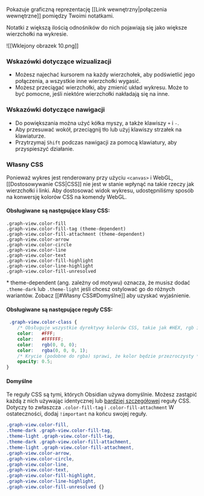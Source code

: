 Pokazuje graficzną reprezentację [[Link wewnętrzny|połączenia wewnętrzne]] pomiędzy Twoimi notatkami.

Notatki z większą ilością odnośników do nich pojawiają się jako większe wierzchołki na wykresie.

![[Wklejony obrazek 10.png]]

### Wskazówki dotyczące wizualizacji

- Możesz najechać kursorem na każdy wierzchołek, aby podświetlić jego połączenia, a wszystkie inne wierzchołki wygasić.
- Możesz przeciągać wierzchołki, aby zmienić układ wykresu. Może to być pomocne, jeśli niektóre wierzchołki nakładają się na inne.

### Wskazówki dotyczące nawigacji

- Do powiększania można użyć kółka myszy, a także klawiszy `+` i `-`.
- Aby przesuwać wokół, przeciągnij tło lub użyj klawiszy strzałek na klawiaturze.
- Przytrzymaj `Shift` podczas nawigacji za pomocą klawiatury, aby przyspieszyć działanie.

### Własny CSS

Ponieważ wykres jest renderowany przy użyciu `<canvas>` i WebGL, [[Dostosowywanie CSS|CSS]] nie jest w stanie wpłynąć na takie rzeczy jak wierzchołki i linki. Aby dostosować widok wykresu, udostępniliśmy sposób na konwersję kolorów CSS na komendy WebGL.

#### Obsługiwane są następujące klasy CSS:

```
.graph-view.color-fill
.graph-view.color-fill-tag (theme-dependent)
.graph-view.color-fill-attachment (theme-dependent)
.graph-view.color-arrow
.graph-view.color-circle
.graph-view.color-line
.graph-view.color-text
.graph-view.color-fill-highlight
.graph-view.color-line-highlight
.graph-view.color-fill-unresolved
```

\* theme-dependent (ang. zależny od motywu) oznacza, że musisz dodać `.theme-dark` lub `.theme-light` jeśli chcesz ostylować go do różnych wariantów. Zobacz [[#Własny CSS#Domyślne]] aby uzyskać wyjaśnienie.

#### Obsługiwane są następujące reguły CSS:

```css
 .graph-view.color-class {
	/* Obsługuje wszystkie dyrektywy kolorów CSS, takie jak #HEX, rgb i rgba */
	color:   #FFF;
	color:   #FFFFFF;
	color:   rgb(0, 0, 0);
	color:   rgba(0, 0, 0, 1);
	/* Krycie (podobne do rgba) sprawi, że kolor będzie przezroczysty */
	opacity: 0.5;
}
```

#### Domyślne

Te reguły CSS są tymi, których Obsidian używa domyślnie. Możesz zastąpić każdą z nich używając identycznej lub [bardziej szczegółowej](https://developer.mozilla.org/en-US/docs/Web/CSS/Specificity) reguły CSS. Dotyczy to zwłaszcza `.color-fill-tag` i `.color-fill-attachment` W ostateczności, dodaj `!important` na końcu swojej reguły.

```css
.graph-view.color-fill,
.theme-dark .graph-view.color-fill-tag,
.theme-light .graph-view.color-fill-tag,
.theme-dark .graph-view.color-fill-attachment,
.theme-light .graph-view.color-fill-attachment,
.graph-view.color-arrow,
.graph-view.color-circle,
.graph-view.color-line,
.graph-view.color-text,
.graph-view.color-fill-highlight,
.graph-view.color-line-highlight,
.graph-view.color-fill-unresolved {}
```